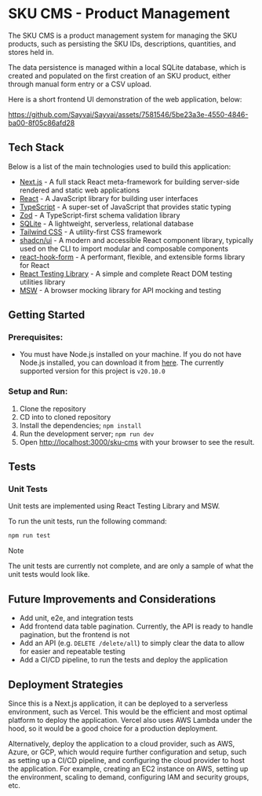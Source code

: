 # SKU CMS - Product Management

The SKU CMS is a product management system for managing the SKU products, such as persisting the SKU IDs, descriptions, quantities, and stores held in.

The data persistence is managed within a local SQLite database, which is created and populated on the first creation of an SKU product, either through manual form entry or a CSV upload.

Here is a short frontend UI demonstration of the web application, below:

https://github.com/Sayvai/Sayvai/assets/7581546/5be23a3e-4550-4846-ba00-8f05c86afd28

## Tech Stack

Below is a list of the main technologies used to build this application:

- [Next.js](https://nextjs.org/) - A full stack React meta-framework for building server-side rendered and static web applications
- [React](https://reactjs.org/) - A JavaScript library for building user interfaces
- [TypeScript](https://www.typescriptlang.org/) - A super-set of JavaScript that provides static typing
- [Zod](https://zod.dev/) - A TypeScript-first schema validation library
- [SQLite](https://www.sqlite.org/index.html) - A lightweight, serverless, relational database
- [Tailwind CSS](https://tailwindcss.com/) - A utility-first CSS framework
- [shadcn/ui](https://ui.shadcn.com/) - A modern and accessible React component library, typically used on the CLI to import modular and composable components
- [react-hook-form](https://react-hook-form.com/) - A performant, flexible, and extensible forms library for React
- [React Testing Library](https://testing-library.com/docs/react-testing-library/intro/) - A simple and complete React DOM testing utilities library
- [MSW](https://mswjs.io/) - A browser mocking library for API mocking and testing

## Getting Started

### Prerequisites:

- You must have Node.js installed on your machine. If you do not have Node.js installed, you can download it from [here](https://nodejs.org/en/download/). The currently supported version for this project is `v20.10.0`

### Setup and Run:

1. Clone the repository
2. CD into to cloned repository
3. Install the dependencies; `npm install`
4. Run the development server; `npm run dev`
5. Open [http://localhost:3000/sku-cms](http://localhost:3000/sku-cms) with your browser to see the result.

## Tests

### Unit Tests

Unit tests are implemented using React Testing Library and MSW.

To run the unit tests, run the following command:

```bash
npm run test
```

> [!NOTE]
> The unit tests are currently not complete, and are only a sample of what the unit tests would look like.

## Future Improvements and Considerations

- Add unit, e2e, and integration tests
- Add frontend data table pagination. Currently, the API is ready to handle pagination, but the frontend is not
- Add an API (e.g. `DELETE /delete/all`) to simply clear the data to allow for easier and repeatable testing
- Add a CI/CD pipeline, to run the tests and deploy the application

## Deployment Strategies

Since this is a Next.js application, it can be deployed to a serverless environment, such as Vercel. This would be the efficient and most optimal platform to deploy the application. Vercel also uses AWS Lambda under the hood, so it would be a good choice for a production deployment.

Alternatively, deploy the application to a cloud provider, such as AWS, Azure, or GCP, which would require further configuration and setup, such as setting up a CI/CD pipeline, and configuring the cloud provider to host the application. For example, creating an EC2 instance on AWS, setting up the environment, scaling to demand, configuring IAM and security groups, etc.

